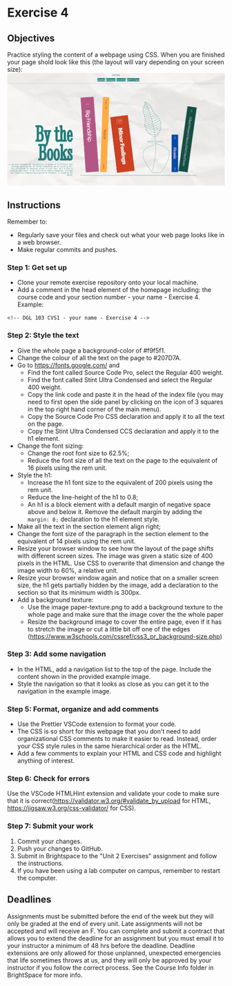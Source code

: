 # Exercise 4

## Objectives
Practice styling the content of a webpage using CSS. When you are finished your page shold look like this (the layout will vary depending on your screen size):
![Image of homepage](images/example.png)

## Instructions
Remember to:
* Regularly save your files and check out what your web page looks like in a web browser.
* Make regular commits and pushes.
### Step 1: Get set up
* Clone your remote exercise repository onto your local machine.
* Add a comment in the head element of the homepage including: the course code and your section number - your name - Exercise 4. Example:
```
<!-- DGL 103 CVS1 - your name - Exercise 4 -->
```
### Step 2: Style the text
* Give the whole page a background-color of #f9f5f1. 
* Change the colour of all the text on the page to #207D7A.
* Go to https://fonts.google.com/ and 
  * Find the font called Source Code Pro, select the Regular 400 weight.
  * Find the font called Stint Ultra Condensed and select the Regular 400 weight.
  * Copy the link code and paste it in the head of the index file (you may need to first open the side panel by clicking on the icon of 3 squares in the top right hand corner of the main menu).
  * Copy the Source Code Pro CSS declaration and apply it to all the text on the page.
  * Copy the Stint Ultra Condensed CCS declaration and apply it to the h1 element.
* Change the font sizing:
  * Change the root font size to 62.5%;
  * Reduce the font size of all the text on the page to the equivalent of 16 pixels using the rem unit.
* Style the h1:
  * Increase the h1 font size to the equivalent of 200 pixels using the rem unit.
  * Reduce the line-height of the h1 to 0.8;
  * An h1 is a block element with a default margin of negative space above and below it. Remove the default margin by adding the `margin: 0;` declaration to the h1 element style.
* Make all the text in the section element align right;
* Change the font size of the paragraph in the section element to the equivalent of 14 pixels using the rem unit.
* Resize your browser window to see how the layout of the page shifts with different screen sizes. The image was given a static size of 400 pixels in the HTML. Use CSS to overwrite that dimension and change the image width to 60%, a relative unit. 
* Resize your browser window again  and notice that on a smaller screen size, the h1 gets partially hidden by the image, add a declaration to the section so that its minimum width is 300px.
* Add a background texture:
  * Use the image paper-texture.png to add a background texture to the whole page and make sure that the image cover the the whole paper
  * Resize the background image to cover the entire page, even if it has to stretch the image or cut a little bit off one of the edges (https://www.w3schools.com/cssref/css3_pr_background-size.php)

### Step 3: Add some navigation 
*  In the HTML, add a navigation list to the top of the page. Include the content shown in the provided example image.
*  Style the navigation so that it looks as close as you can get it to the navigation in the example image. 

### Step 5: Format, organize and add comments 
* Use the Prettier VSCode extension to format your code.
* The CSS is so short for this webpage that you don't need to add organizational CSS comments to make it easier to read. Instead, order your CSS style rules in the same hierarchical order as the HTML.
* Add a few comments to explain your HTML and CSS code and highlight anything of interest.

### Step 6: Check for errors
Use the VSCode HTMLHint extension and validate your code to make sure that it is correct(https://validator.w3.org/#validate_by_upload for HTML, https://jigsaw.w3.org/css-validator/ for CSS).

### Step 7: Submit your work
1. Commit your changes.
2. Push your changes to GitHub. 
3. Submit in Brightspace to the "Unit 2 Exercises" assignment and follow the instructions. 
4. If you have been using a lab computer on campus, remember to restart the computer.

## Deadlines
Assignments must be submitted before the end of the week but they will only be graded at the end of every unit. Late assignments will not be accepted and will receive an F. You can complete and submit a contract that allows you to extend the deadline for an assignment but you must email it to your instructor a minimum of 48 hrs before the deadline. Deadline extensions are only allowed for those unplanned, unexpected emergencies that life sometimes throws at us, and they will only be approved by your instructor if you follow the correct process. See the Course Info folder in BrightSpace for more info.